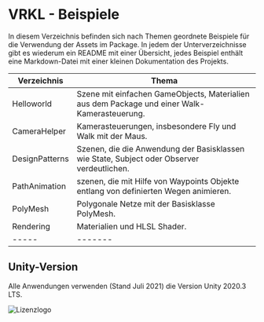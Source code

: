 # VRKL - Beispiele
In diesem Verzeichnis befinden sich nach Themen geordnete Beispiele für
die Verwendung der Assets im Package. In jedem der Unterverzeichnisse
gibt es wiederum ein README mit einer Übersicht, jedes Beispiel enthält
eine Markdown-Datei mit einer kleinen Dokumentation des Projekts.



| Verzeichnis | Thema |
| ---- | --------------- |
| Helloworld | Szene mit einfachen GameObjects, Materialien aus dem Package und einer Walk-Kamerasteuerung. |
| CameraHelper | Kamerasteuerungen, insbesondere Fly und Walk mit der Maus. |
| DesignPatterns | Szenen, die die Anwendung der Basisklassen wie State, Subject oder Observer verdeutlichen. |
| PathAnimation | szenen, die mit Hilfe von Waypoints Objekte entlang von definierten Wegen animieren. |
| PolyMesh | Polygonale Netze mit der Basisklasse PolyMesh. |
| Rendering | Materialien und HLSL Shader. |
| ----- | ------- |


## Unity-Version
Alle Anwendungen verwenden (Stand Juli 2021) die Version Unity 2020.3 LTS.


![Lizenzlogo](https://licensebuttons.net/l/by-nc-sa/3.0/de/88x31.png)

